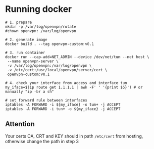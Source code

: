 # Running docker

```
# 1. prepare
mkdir -p /var/log/openvpn/rotate
#chown openvpn: /var/log/openvpn
```

```
# 2. generate image
docker build . --tag openvpn-custom:v0.1
```

```
# 3. run container
docker run --cap-add=NET_ADMIN --device /dev/net/tun --net host \
 --name openvpn-server \
 -v /var/log/openvpn:/var/log/openvpn \
 -v /etc/cert:/usr/local/openvpn/server/cert \
 openvpn-custom:v0.1
```

```
# 4. check your interface from access and interface tun
my_iface=$(ip route get 1.1.1.1 | awk -F' ' '{print $5}') # or manually "ip -br a sh"

# set forward rule between interfaces
iptables -A FORWARD -i ${my_iface} -o tun+ -j ACCEPT
iptables -A FORWARD -i tun+ -o ${my_iface} -j ACCEPT
```

## Attention
Your certs CA, CRT and KEY should in path `/etc/cert` from hosting, otherwise change the path in step 3
